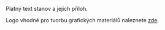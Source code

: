 Platný text stanov a jejich příloh.

Logo vhodné pro tvorbu grafických materiálů naleznete [zde](https://github.com/MladiPirati/graphics/tree/master/logo).
